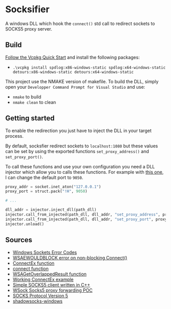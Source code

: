 # Socksifier

A windows DLL which hook the `connect()` std call to redirect sockets to SOCKS5 proxy server.

## Build

[Follow the Vcpkg Quick Start](https://github.com/Microsoft/vcpkg#quick-start) and install the following packages:

- `.\vcpkg install spdlog:x86-windows-static spdlog:x64-windows-static detours:x86-windows-static detours:x64-windows-static`

This project use the NMAKE version of makefile. To build the DLL, simply open your `Developper Command Prompt for Visual Studio` and use:
 - `nmake` to build
 - `nmake clean` to clean

## Getting started

To enable the redirection you just have to inject the DLL in your target process.

By default, socksfier redirect sockets to `localhost:1080` but these values can be set by using the exported functions `set_proxy_address()` and `set_proxy_port()`.

To call these functions and use your own configuration you need a DLL injector which allow you to calls these functions. For example with [this one](https://github.com/numaru/injector), I can change the default port to `9050`.

```python
proxy_addr = socket.inet_aton("127.0.0.1")
proxy_port = struct.pack("!H", 9050)

# ...

dll_addr = injector.inject_dll(path_dll)
injector.call_from_injected(path_dll, dll_addr, "set_proxy_address", proxy_addr)
injector.call_from_injected(path_dll, dll_addr, "set_proxy_port", proxy_port)
injector.unload()
```

## Sources

- [Windows Sockets Error Codes](https://docs.microsoft.com/en-us/windows/win32/winsock/windows-sockets-error-codes-2)
- [WSAEWOULDBLOCK error on non-blocking Connect()](https://stackoverflow.com/questions/14016579/wsaewouldblock-error-on-non-blocking-connect)
- [ConnectEx function](https://docs.microsoft.com/en-gb/windows/win32/api/mswsock/nc-mswsock-lpfn_connectex)
- [connect function](https://docs.microsoft.com/en-us/windows/win32/api/winsock2/nf-winsock2-connect)
- [WSAGetOverlappedResult function](https://docs.microsoft.com/en-gb/windows/win32/api/winsock2/nf-winsock2-wsagetoverlappedresult)
- [Working ConnectEx example](https://gist.github.com/joeyadams/4158972)
- [Simple SOCKS5 client written in C++](https://github.com/rudolfovich/socks5-client)
- [WSock Socks5 proxy forwarding POC](https://github.com/duketwo/WinsockConnectHookSocks5)
- [SOCKS Protocol Version 5](https://tools.ietf.org/html/rfc1928)
- [shadowsocks-windows](https://github.com/shadowsocks/shadowsocks-windows)

